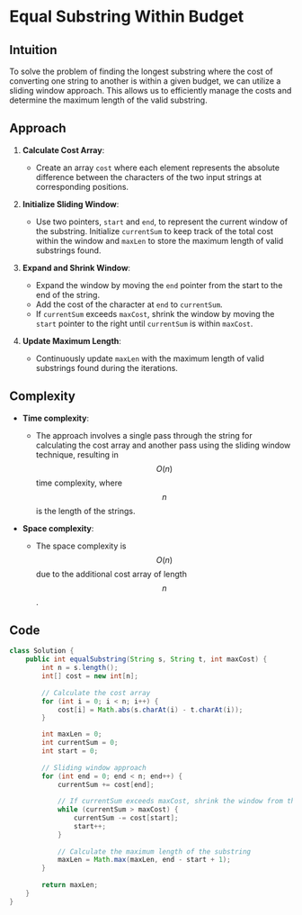 # Equal Substring Within Budget

## Intuition
To solve the problem of finding the longest substring where the cost of converting one string to another is within a given budget, we can utilize a sliding window approach. This allows us to efficiently manage the costs and determine the maximum length of the valid substring.

## Approach
1. **Calculate Cost Array**:
   - Create an array `cost` where each element represents the absolute difference between the characters of the two input strings at corresponding positions.
   
2. **Initialize Sliding Window**:
   - Use two pointers, `start` and `end`, to represent the current window of the substring. Initialize `currentSum` to keep track of the total cost within the window and `maxLen` to store the maximum length of valid substrings found.
   
3. **Expand and Shrink Window**:
   - Expand the window by moving the `end` pointer from the start to the end of the string.
   - Add the cost of the character at `end` to `currentSum`.
   - If `currentSum` exceeds `maxCost`, shrink the window by moving the `start` pointer to the right until `currentSum` is within `maxCost`.
   
4. **Update Maximum Length**:
   - Continuously update `maxLen` with the maximum length of valid substrings found during the iterations.

## Complexity
- **Time complexity**: 
  - The approach involves a single pass through the string for calculating the cost array and another pass using the sliding window technique, resulting in $$O(n)$$ time complexity, where $$n$$ is the length of the strings.
  
- **Space complexity**: 
  - The space complexity is $$O(n)$$ due to the additional cost array of length $$n$$.

## Code
```java
class Solution {
    public int equalSubstring(String s, String t, int maxCost) {
        int n = s.length();
        int[] cost = new int[n];
        
        // Calculate the cost array
        for (int i = 0; i < n; i++) {
            cost[i] = Math.abs(s.charAt(i) - t.charAt(i));
        }

        int maxLen = 0;
        int currentSum = 0;
        int start = 0;
        
        // Sliding window approach
        for (int end = 0; end < n; end++) {
            currentSum += cost[end];
            
            // If currentSum exceeds maxCost, shrink the window from the left
            while (currentSum > maxCost) {
                currentSum -= cost[start];
                start++;
            }
            
            // Calculate the maximum length of the substring
            maxLen = Math.max(maxLen, end - start + 1);
        }
        
        return maxLen;
    }
}
